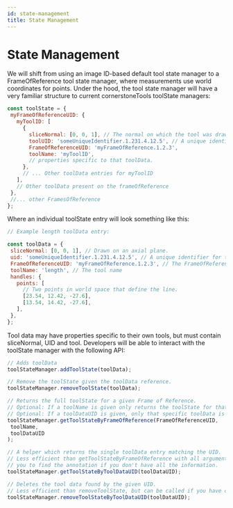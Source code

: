 ```yaml
---
id: state-management
title: State Management
---
```



# State Management

We will shift from using an image ID-based default tool state manager to a FrameOfReference tool state manager, where measurements use world coordinates for points. Under the hood, the tool state manager will have a very familiar structure to current cornerstoneTools toolState managers:

```js
const toolState = {
 myFrameOfReferenceUID: {
   myToolID: [
     {
       sliceNormal: [0, 0, 1], // The normal on which the tool was drawn
       toolUID: 'someUniqueIdentifier.1.231.4.12.5', // A unique identifier for this tool state.
       FrameOfReferenceUID: 'myFrameOfReference.1.2.3',
       toolName: 'myToolID',
       // properties specific to that toolData.
     },
     // ... Other toolData entries for myToolID
   ],
   // Other toolData present on the frameOfReference
 },
 //... other FramesOfReference
};
```


Where an individual toolState entry will look something like this:

```js
// Example length toolData entry:

const toolData = {
 sliceNormal: [0, 0, 1], // Drawn on an axial plane.
 uid: 'someUniqueIdentifier.1.231.4.12.5', // A unique identifier for this tool state.
 FrameOfReferenceUID: 'myFrameOfReference.1.2.3', // The FrameOfReferenceUID
 toolName: 'length', // The tool name
 handles: {
   points: [
     // Two points in world space that define the line.
     [23.54, 12.42, -27.6],
     [13.54, 14.42, -27.6],
   ],
 },
};
```

Tool data may have properties specific to their own tools, but must contain sliceNormal, UID and tool. Developers will be able to interact with the toolState manager with the following API:


```js
// Adds toolData
toolStateManager.addToolState(toolData);

// Remove the toolState given the toolData reference.
toolStateManager.removeToolState(toolData);

// Returns the full toolState for a given Frame of Reference.
// Optional: If a toolName is given only returns the toolState for that tool.
// Optional: If a toolDataUID is given, only that specific toolData is returned.
toolStateManager.getToolStateByFrameOfReference(FrameOfReferenceUID,
 toolName,
 toolDataUID
);

// A helper which returns the single toolData entry matching the UID.
// Less efficient than getToolStateByFrameOfReference with all arguments, but allows
// you to find the annotation if you don't have all the information.
toolStateManager.getToolStateByToolDataUID(toolDataUID);

// Deletes the tool data found by the given UID.
// Less efficient than removeToolState, but can be called if you have only the UID.
toolStateManager.removeToolStateByToolDataUID(toolDataUID);
```

